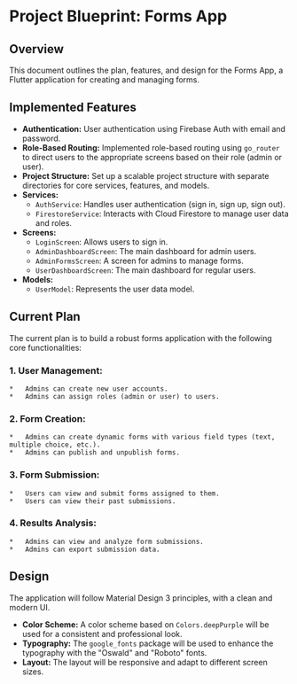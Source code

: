 # Project Blueprint: Forms App

## Overview

This document outlines the plan, features, and design for the Forms App, a Flutter application for creating and managing forms.

## Implemented Features

*   **Authentication:** User authentication using Firebase Auth with email and password.
*   **Role-Based Routing:** Implemented role-based routing using `go_router` to direct users to the appropriate screens based on their role (admin or user).
*   **Project Structure:** Set up a scalable project structure with separate directories for core services, features, and models.
*   **Services:**
    *   `AuthService`: Handles user authentication (sign in, sign up, sign out).
    *   `FirestoreService`: Interacts with Cloud Firestore to manage user data and roles.
*   **Screens:**
    *   `LoginScreen`: Allows users to sign in.
    *   `AdminDashboardScreen`: The main dashboard for admin users.
    *   `AdminFormsScreen`: A screen for admins to manage forms.
    *   `UserDashboardScreen`: The main dashboard for regular users.
*   **Models:**
    *   `UserModel`: Represents the user data model.

## Current Plan

The current plan is to build a robust forms application with the following core functionalities:

### 1.  **User Management:**
    *   Admins can create new user accounts.
    *   Admins can assign roles (admin or user) to users.

### 2.  **Form Creation:**
    *   Admins can create dynamic forms with various field types (text, multiple choice, etc.).
    *   Admins can publish and unpublish forms.

### 3.  **Form Submission:**
    *   Users can view and submit forms assigned to them.
    *   Users can view their past submissions.

### 4.  **Results Analysis:**
    *   Admins can view and analyze form submissions.
    *   Admins can export submission data.

## Design

The application will follow Material Design 3 principles, with a clean and modern UI.

*   **Color Scheme:** A color scheme based on `Colors.deepPurple` will be used for a consistent and professional look.
*   **Typography:** The `google_fonts` package will be used to enhance the typography with the "Oswald" and "Roboto" fonts.
*   **Layout:** The layout will be responsive and adapt to different screen sizes.

